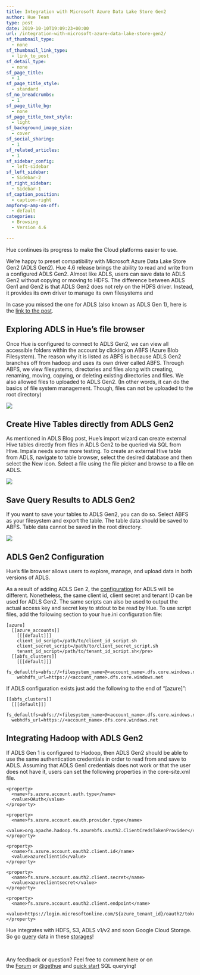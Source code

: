 ```yaml
---
title: Integration with Microsoft Azure Data Lake Store Gen2
author: Hue Team
type: post
date: 2019-10-10T19:09:23+00:00
url: /integration-with-microsoft-azure-data-lake-store-gen2/
sf_thumbnail_type:
  - none
sf_thumbnail_link_type:
  - link_to_post
sf_detail_type:
  - none
sf_page_title:
  - 1
sf_page_title_style:
  - standard
sf_no_breadcrumbs:
  - 1
sf_page_title_bg:
  - none
sf_page_title_text_style:
  - light
sf_background_image_size:
  - cover
sf_social_sharing:
  - 1
sf_related_articles:
  - 1
sf_sidebar_config:
  - left-sidebar
sf_left_sidebar:
  - Sidebar-2
sf_right_sidebar:
  - Sidebar-1
sf_caption_position:
  - caption-right
ampforwp-amp-on-off:
  - default
categories:
  - Browsing
  - Version 4.6

---
```

Hue continues its progress to make the Cloud platforms easier to use.

We’re happy to preset compatibility with Microsoft Azure Data Lake Store Gen2 (ADLS Gen2). Hue 4.6 release brings the ability to read and write from a configured ADLS Gen2. Almost like ADLS, users can save data to ADLS Gen2 without copying or moving to HDFS. The difference between ADLS Gen1 and Gen2 is that ADLS Gen2 does not rely on the HDFS driver. Instead, it provides its own driver to manage its own filesystems and

In case you missed the one for ADLS (also known as ADLS Gen 1), here is the [link to the post][1].

## Exploring ADLS in Hue’s file browser

Once Hue is configured to connect to ADLS Gen2, we can view all accessible folders within the account by clicking on ABFS (Azure Blob Filesystem). The reason why it is listed as ABFS is because ADLS Gen2 branches off from hadoop and uses its own driver called ABFS. Through ABFS, we view filesystems, directories and files along with creating, renaming, moving, copying, or deleting existing directories and files. We also allowed files to uploaded to ADLS Gen2. (In other words, it can do the basics of file system management. Though, files can not be uploaded to the root directory)

<a href="https://cdn.gethue.com/uploads/2019/10/adls2_browse.png"><img src="https://cdn.gethue.com/uploads/2019/10/adls2_browse.png" /></a>

## Create Hive Tables directly from ADLS Gen2

As mentioned in ADLS Blog post, Hue’s import wizard can create external Hive tables directly from files in ADLS Gen2 to be queried via SQL from Hive. Impala needs some more testing. To create an external Hive table from ADLS, navigate to table browser, select the desired database and then select the New icon. Select a file using the file picker and browse to a file on ADLS.

<a href="https://cdn.gethue.com/uploads/2019/10/adls2_upload.png"><img src="https://cdn.gethue.com/uploads/2019/10/adls2_upload.png" /></a>

## Save Query Results to ADLS Gen2

If you want to save your tables to ADLS Gen2, you can do so. Select ABFS as your filesystem and export the table. The table data should be saved to ABFS. Table data cannot be saved in the root directory.

<a href="https://cdn.gethue.com/uploads/2019/10/adls2_export_to.png"><img src="https://cdn.gethue.com/uploads/2019/10/adls2_export_to.png" /></a>

## ADLS Gen2 Configuration

Hue’s file browser allows users to explore, manage, and upload data in both versions of ADLS.

As a result of adding ADLS Gen 2, the [configuration][5] for ADLS will be different. Nonetheless, the same client id, client secret and tenant ID can be used for ADLS Gen2. The same scripts can also be used to output the actual access key and secret key to stdout to be read by Hue. To use script files, add the following section to your hue.ini configuration file:

<pre><code class="ini">[azure]
  [[azure_accounts]]
    [[[default]]]
    client_id_script=/path/to/client_id_script.sh
    client_secret_script=/path/to/client_secret_script.sh
    tenant_id_script=/path/to/tenant_id_script.sh&lt;/pre&gt;
  [[abfs_clusters]]
    [[[default]]]
    fs_defaultfs=abfs://&lt;filesystem_name&gt;@&lt;account_name&gt;.dfs.core.windows.net
    webhdfs_url=https://&lt;account_name&gt;.dfs.core.windows.net
</code></pre>

If ADLS configuration exists just add the following to the end of “[azure]”:

<pre><code class="ini">[[abfs_clusters]]
  [[[default]]]
  fs_defaultfs=abfs://&lt;filesystem_name&gt;@&lt;account_name&gt;.dfs.core.windows.net
  webhdfs_url=https://&lt;account_name&gt;.dfs.core.windows.net
</code></pre>

## Integrating Hadoop with ADLS Gen2

If ADLS Gen 1 is configured to Hadoop, then ADLS Gen2 should be able to use the same authentication credentials in order to read from and save to ADLS. Assuming that ADLS Gen1 credentials does not work or that the user does not have it, users can set the following properties in the core-site.xml file.

<pre><code class="xml">&lt;property&gt;
  &lt;name&gt;fs.azure.account.auth.type&lt;/name&gt;
  &lt;value&gt;OAuth&lt;/value&gt;
&lt;/property&gt;

&lt;property&gt;
  &lt;name&gt;fs.azure.account.oauth.provider.type&lt;/name&gt;
  &lt;value&gt;org.apache.hadoop.fs.azurebfs.oauth2.ClientCredsTokenProvider&lt;/value&gt;
&lt;/property&gt;

&lt;property&gt;
  &lt;name&gt;fs.azure.account.oauth2.client.id&lt;/name&gt;
  &lt;value&gt;azureclientid&lt;/value&gt;
&lt;/property&gt;

&lt;property&gt;
  &lt;name&gt;fs.azure.account.oauth2.client.secret&lt;/name&gt;
  &lt;value&gt;azureclientsecret&lt;/value&gt;
&lt;/property&gt;

&lt;property&gt;
  &lt;name&gt;fs.azure.account.oauth2.client.endpoint&lt;/name&gt;
  &lt;value&gt;https://login.microsoftonline.com/${azure_tenant_id}/oauth2/token&lt;/value&gt;
&lt;/property&gt;
</code></pre>

Hue integrates with HDFS, S3, ADLS v1/v2 and soon Google Cloud Storage. So go [query][6] data in these [storages][7]!

&nbsp;

<div>
  <div>
    Any feedback or question? Feel free to comment here or on the <a href="https://discourse.gethue.com/">Forum</a> or <a href="https://twitter.com/gethue">@gethue</a> and <a href="https://docs.gethue.com/quickstart/">quick start</a> SQL querying!
  </div>

  <p>
    &nbsp;
  </p>
</div>

<div>
</div>

 [1]: https://gethue.com/browsing-adls-data-querying-it-with-sql-and-exporting-the-results-back-in-hue-4-2/
 [2]: https://cdn.gethue.com/uploads/2019/10/adls2_browse.png
 [3]: https://cdn.gethue.com/uploads/2019/10/adls2_upload.png
 [4]: https://cdn.gethue.com/uploads/2019/10/adls2_export_to.png
 [5]: https://docs.gethue.com/administrator/configuration/files/#adls
 [6]: https://docs.gethue.com/quickstart/
 [7]: https://docs.gethue.com/administrator/configuration/files/
